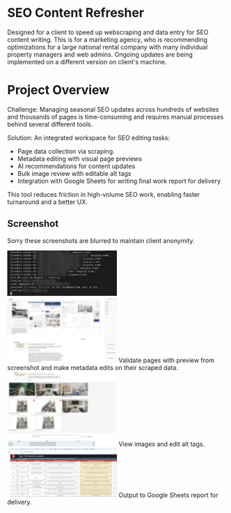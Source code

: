 # SEO Content Refresher
Designed for a client to speed up webscraping and data entry for SEO content writing. This is for a marketing agency, who is recommending optimizations for a large national rental company with many individual property managers and web admins. Ongoing updates are being implemented on a different version on client's machine.

# Project Overview

Challenge:
Managing seasonal SEO updates across hundreds of websites and thousands of pages is time-consuming and requires manual processes behind several different tools.

Solution:
An integrated workspace for SEO editing tasks:
- Page data collection via scraping.
- Metadata editing with visual page previews
- AI recommendations for content updates
- Bulk image review with editable alt tags
- Integration with Google Sheets for writing final work report for delivery

This tool reduces friction in high-volume SEO work, enabling faster turnaround and a better UX.

## Screenshot
Sorry these screenshots are blurred to maintain client anonymity.

<img src="./-DevLog/scraper.png" alt="Scraper" width="50%"/>
<img src="./-DevLog/onpagescreen.png" alt="onPage" width="50%"/>
Validate pages with preview from screenshot and make metadata edits on their scraped data.

<img src="./-DevLog/altimages2.png" alt="aImages" width="50%"/>
View images and edit alt tags.

<img src="./-DevLog/sheets.png" alt="Sheets" width="50%"/>
Output to Google Sheets report for delivery.
